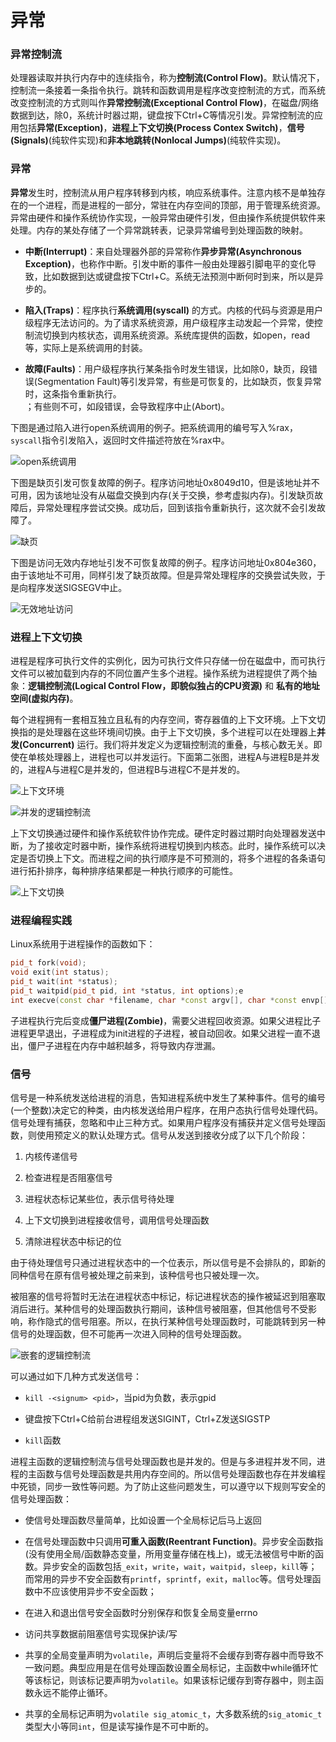 # 异常

### 异常控制流

处理器读取并执行内存中的连续指令，称为**控制流(Control Flow)**。默认情况下，控制流一条接着一条指令执行。跳转和函数调用是程序改变控制流的方式，而系统改变控制流的方式则叫作**异常控制流(Exceptional Control Flow)**，在磁盘/网络数据到达，除0，系统计时器过期，键盘按下Ctrl+C等情况引发。异常控制流的应用包括**异常(Exception)**，**进程上下文切换(Process Contex Switch)**，**信号(Signals)**(纯软件实现)和**非本地跳转(Nonlocal Jumps)**(纯软件实现)。

### 异常

**异常**发生时，控制流从用户程序转移到内核，响应系统事件。注意内核不是单独存在的一个进程，而是进程的一部分，常驻在内存空间的顶部，用于管理系统资源。异常由硬件和操作系统协作实现，一般异常由硬件引发，但由操作系统提供软件来处理。内存的某处存储了一个异常跳转表，记录异常编号到处理函数的映射。

- **中断(Interrupt)**：来自处理器外部的异常称作**异步异常(Asynchronous Exception)**，也称作中断。引发中断的事件一般由处理器引脚电平的变化导致，比如数据到达或键盘按下Ctrl+C。系统无法预测中断何时到来，所以是异步的。
    
- **陷入(Traps)**：程序执行**系统调用(syscall)** 的方式。内核的代码与资源是用户级程序无法访问的。为了请求系统资源，用户级程序主动发起一个异常，使控制流切换到内核状态，调用系统资源。系统库提供的函数，如open，read等，实际上是系统调用的封装。
    
- **故障(Faults)**：用户级程序执行某条指令时发生错误，比如除0，缺页，段错误(Segmentation Fault)等引发异常，有些是可恢复的，比如缺页，恢复异常时，这条指令重新执行。  
    ；有些则不可，如段错误，会导致程序中止(Abort)。
    

下图是通过陷入进行open系统调用的例子。把系统调用的编号写入%rax，`syscall`指令引发陷入，返回时文件描述符放在%rax中。

![open系统调用](https://i.loli.net/2020/02/08/V5XgKGTFRQ6OLiP.png)

下图是缺页引发可恢复故障的例子。程序访问地址0x8049d10，但是该地址并不可用，因为该地址没有从磁盘交换到内存(关于交换，参考虚拟内存)。引发缺页故障后，异常处理程序尝试交换。成功后，回到该指令重新执行，这次就不会引发故障了。

![缺页](https://i.loli.net/2020/02/08/igl4hcIG3xm56VC.png)

下图是访问无效内存地址引发不可恢复故障的例子。程序访问地址0x804e360，由于该地址不可用，同样引发了缺页故障。但是异常处理程序的交换尝试失败，于是向程序发送SIGSEGV中止。

![无效地址访问](https://i.loli.net/2020/02/08/gEHuakZBdjS1V5M.png)

### 进程上下文切换

进程是程序可执行文件的实例化，因为可执行文件只存储一份在磁盘中，而可执行文件可以被加载到内存的不同位置产生多个进程。操作系统为进程提供了两个抽象：**逻辑控制流(Logical Control Flow，即貌似独占的CPU资源)** 和 **私有的地址空间(虚拟内存)**。

每个进程拥有一套相互独立且私有的内存空间，寄存器值的上下文环境。上下文切换指的是处理器在这些环境间切换。由于上下文切换，多个进程可以在处理器上**并发(Concurrent)** 运行。我们将并发定义为逻辑控制流的重叠，与核心数无关。即使在单核处理器上，进程也可以并发运行。下面第二张图，进程A与进程B是并发的，进程A与进程C是并发的，但进程B与进程C不是并发的。

![上下文环境](https://i.loli.net/2020/02/08/rtYCQ7ENJvBFnVk.png)

![并发的逻辑控制流](https://i.loli.net/2020/02/08/n4ZBOxcTRzv9mPJ.png)

上下文切换通过硬件和操作系统软件协作完成。硬件定时器过期时向处理器发送中断，为了接收定时器中断，操作系统将进程切换到内核态。此时，操作系统可以决定是否切换上下文。而进程之间的执行顺序是不可预测的，将多个进程的各条语句进行拓扑排序，每种排序结果都是一种执行顺序的可能性。

![上下文切换](https://i.loli.net/2020/02/08/bxUdZfSDFI4twAy.png)

### 进程编程实践

Linux系统用于进程操作的函数如下：

```cpp
pid_t fork(void);
void exit(int status);
pid_t wait(int *status);
pid_t waitpid(pid_t pid, int *status, int options);e
int execve(const char *filename, char *const argv[], char *const envp[]);
```

子进程执行完后变成**僵尸进程(Zombie)**，需要父进程回收资源。如果父进程比子进程更早退出，子进程成为init进程的子进程，被自动回收。如果父进程一直不退出，僵尸子进程在内存中越积越多，将导致内存泄漏。

### 信号

信号是一种系统发送给进程的消息，告知进程系统中发生了某种事件。信号的编号(一个整数)决定它的种类，由内核发送给用户程序，在用户态执行信号处理代码。信号处理有捕获，忽略和中止三种方式。如果用户程序没有捕获并定义信号处理函数，则使用预定义的默认处理方式。信号从发送到接收分成了以下几个阶段：

1. 内核传递信号

2. 检查进程是否阻塞信号

3. 进程状态标记某些位，表示信号待处理

4. 上下文切换到进程接收信号，调用信号处理函数

5. 清除进程状态中标记的位


由于待处理信号只通过进程状态中的一个位表示，所以信号是不会排队的，即新的同种信号在原有信号被处理之前来到，该种信号也只被处理一次。

被阻塞的信号将暂时无法在进程状态中标记，标记进程状态的操作被延迟到阻塞取消后进行。某种信号的处理函数执行期间，该种信号被阻塞，但其他信号不受影响，称作隐式的信号阻塞。所以，在执行某种信号处理函数时，可能跳转到另一种信号的处理函数，但不可能再一次进入同种的信号处理函数。

![嵌套的逻辑控制流](https://i.loli.net/2020/02/08/m8cWuX6aszPUMv9.png)

可以通过如下几种方式发送信号：

- `kill -<signum> <pid>`，当pid为负数，表示gpid

- 键盘按下Ctrl+C给前台进程组发送SIGINT，Ctrl+Z发送SIGSTP

- `kill`函数


进程主函数的逻辑控制流与信号处理函数也是并发的。但是与多进程并发不同，进程的主函数与信号处理函数是共用内存空间的。所以信号处理函数也存在并发编程中死锁，同步一致性等问题。为了防止这些问题发生，可以遵守以下规则写安全的信号处理函数：

- 使信号处理函数尽量简单，比如设置一个全局标记后马上返回

- 在信号处理函数中只调用**可重入函数(Reentrant Function)**。异步安全函数指(没有使用全局/函数静态变量，所用变量存储在栈上)，或无法被信号中断的函数。异步安全的函数包括`_exit`，`write`，`wait`，`waitpid`，`sleep`，`kill`等；而常用的异步不安全函数有`printf`，`sprintf`，`exit`，`malloc`等。信号处理函数中不应该使用异步不安全函数；

- 在进入和退出信号安全函数时分别保存和恢复全局变量errno

- 访问共享数据前阻塞信号实现保护读/写

- 共享的全局变量声明为`volatile`，声明后变量将不会缓存到寄存器中而导致不一致问题。典型应用是在信号处理函数设置全局标记，主函数中while循环忙等该标记，则该标记要声明为`volatile`。如果该标记缓存到寄存器中，则主函数永远不能停止循环。

- 共享的全局标记声明为`volatile sig_atomic_t`，大多数系统的`sig_atomic_t`类型大小等同`int`，但是读写操作是不可中断的。